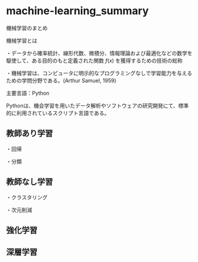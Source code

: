 # machine-learning_summary
機械学習のまとめ

機械学習とは

・データから確率統計、線形代数、微積分、情報理論および最適化などの数学を駆使して、ある目的のもと定義された関数 $f(x)$ を獲得するための技術の総称

・機械学習は、コンピュータに明示的なプログラミングなしで学習能力を与えるための学問分野である。(Arthur Samuel, 1959)

主要言語：Python

Pythonは、機会学習を用いたデータ解析やソフトウェアの研究開発にて、標準的に利用されているスクリプト言語である。

## 教師あり学習
 ・回帰
 
 ・分類
## 教師なし学習
 ・クラスタリング
 
 ・次元削減
## 強化学習
 
## 深層学習
